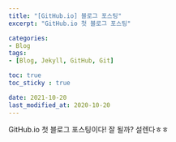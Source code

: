 ```yaml
---
title: "[GitHub.io] 블로그 포스팅"
excerpt: "GitHub.io 첫 블로그 포스팅"

categories:
- Blog
tags:
- [Blog, Jekyll, GitHub, Git]

toc: true
toc_sticky : true

date: 2021-10-20
last_modified_at: 2020-10-20
---
```


GitHub.io 첫 블로그 포스팅이다! 
잘 될까? 설렌다ㅎㅎ 
